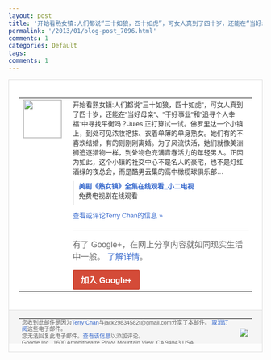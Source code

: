 ```yaml
---
layout: post
title: '开始看熟女镇:人们都说“三十如狼，四十如虎”，可女人真到了四十岁，还能在“当好母亲...'
permalink: '/2013/01/blog-post_7096.html'
comments: 1
categories: Default
tags: 
comments: 1
---
```

<!-- X-Notifications: 1:dd272ed930000000 -->

<div style="border:solid 1px #dfdfdf;color:#686868;font:13px Arial"><div style="background-color:#fff;padding:20px;"><table cellpadding="0" cellspacing="0"><tr><td style="padding-right:15px;vertical-align:top"><a href="https://plus.google.com/_/notifications/emlink?emr=14900066512970582018&amp;emid=CLjBisf5irUCFUlUtAodt3MAAA&amp;path=%2F108643996575278738906&amp;dt=1359372599081&amp;uob=8"><img height="75" src="https://lh3.googleusercontent.com/-KKRGTyJ5Bl0/AAAAAAAAAAI/AAAAAAAAtnY/R4QEWIp3Ur0/s75-c-k-a/photo.jpg" style="border:solid 1px #cccccc;" width="75"/></a></td><td style="width:578px;color:#333;font:13px Arial;vertical-align:top"><div style="padding-bottom:10px">开始看熟女镇:人们都说"三十如狼，四十如<wbr/>虎"，可女人真到了四十岁，还能在"当好母<wbr/>亲"、"干好事业"和"追寻个人幸福"中寻<wbr/>找平衡吗？Jules 正打算试一试。佛罗里达一个小镇上，到处可<wbr/>见浓妆艳抹、衣着单薄的单身熟女。她们有的<wbr/>不喜欢结婚，有的则刚刚离婚。为了风流快活<wbr/>，她们就像美洲狮追逐猎物一样，到处物色充<wbr/>满青春活力的年轻男人。正因为如此，这个小<wbr/>镇的社交中心不是名人的豪宅，也不是灯红酒<wbr/>绿的夜总会，而是酷男云集的高中橄榄球俱乐<wbr/>部…</div><div style="margin-bottom:10px;padding-left:10px; border-left:2px solid #EAEAEA"><span style="margin-right:5px"><a href="http://x2dsj.com/teleplay/us/?Cougar-Town.html" style="color:#3366CC;text-decoration:none"><span style="font-weight:bold">美剧《熟女镇》全集在线观看_小二电视</span></a><div style="padding-bottom:10px">免费电视剧在线观看</div></span></div><a href="https://plus.google.com/_/notifications/emlink?emr=14900066512970582018&amp;emid=CLjBisf5irUCFUlUtAodt3MAAA&amp;path=%2F108643996575278738906%2Fposts%2FaBKcV3e76Wy%3Fgpinv%3DAMIXal_Np2Uivw1Fp5CWLSgSRWtE3kwL_yACoHaEryhAgI67n8jonU-KCmK0AllTLWclIe_slcNcuT5YSylalIl5NqC2lXUmPsgXxjVVmcSTICVE0AMG41w&amp;dt=1359372599081&amp;uob=8" style="color:#3366CC;text-decoration:none">查看或评论Terry Chan的信息 »</a><div style="margin-top:20px;border-top:solid 1px #dfdfdf"><div style="padding:15px 0;color:#686868;font:16px Arial">有了 Google+，在网上分享内容就如同现实生活中一般。 <a href="http://www.google.com/+/learnmore/" style="color:#3366CC;text-decoration:none">了解详情</a>。</div><a href="https://plus.google.com/_/notifications/emlink?emr=14900066512970582018&amp;emid=CLjBisf5irUCFUlUtAodt3MAAA&amp;path=%2F%3Fgpinv%3DAMIXal_Np2Uivw1Fp5CWLSgSRWtE3kwL_yACoHaEryhAgI67n8jonU-KCmK0AllTLWclIe_slcNcuT5YSylalIl5NqC2lXUmPsgXxjVVmcSTICVE0AMG41w&amp;dt=1359372599081&amp;uob=8" style="display:inline-block;padding:7px 15px;background-color:#d44b38; color:#fff;font-size:16px; font-weight:bold;border-radius:2px;-webkit-border-radius:2px; -moz-border-radius:2px;border:solid 1px #c43b28; white-space:nowrap;text-decoration:none">加入 Google+</a></div></td></tr></table></div><div style="border-top:solid 1px #dfdfdf;padding:0 20px; background-color:#f5f5f5"><table cellpadding="0" cellspacing="0" style="height:50px"><tbody><tr><td style="vertical-align:middle;width:100%; color:#636363;font:11px Arial; line-height:120%">您收到此邮件是因为<a href="https://plus.google.com/_/notifications/emlink?emr=14900066512970582018&amp;emid=CLjBisf5irUCFUlUtAodt3MAAA&amp;path=%2F108643996575278738906%3Fgpinv%3DAMIXal_Np2Uivw1Fp5CWLSgSRWtE3kwL_yACoHaEryhAgI67n8jonU-KCmK0AllTLWclIe_slcNcuT5YSylalIl5NqC2lXUmPsgXxjVVmcSTICVE0AMG41w&amp;dt=1359372599081&amp;uob=8" style="color:#3366CC;text-decoration:none">Terry Chan</a>与jack29834582t@gmail.com分享了本邮件。 <a href="https://plus.google.com/_/notifications/emlink?emr=14900066512970582018&amp;emid=CLjBisf5irUCFUlUtAodt3MAAA&amp;path=%2F_%2Fnonplus%2Femailsettings%3Fgpinv%3DAMIXal_Np2Uivw1Fp5CWLSgSRWtE3kwL_yACoHaEryhAgI67n8jonU-KCmK0AllTLWclIe_slcNcuT5YSylalIl5NqC2lXUmPsgXxjVVmcSTICVE0AMG41w%26est%3DADH5u8VWLSojovUyxSGuHqHY6lZbCtAF7-YdnoDOv83T6Y_Hqxqp35SGZm65k68ncqw94f5u0KSzRnQC9pzO4JAm8utCFOfo9c6cNZeKH3IuZEIYxUJ650sB6eZOcX2A0YgaAPln-NYcepCn4xKpJBSFc2EUVSLKgQ&amp;dt=1359372599081&amp;uob=8" style="color:#3366CC;text-decoration:none">取消订阅</a>这些电子邮件。<br/>您无法回复此电子邮件。<a href="https://plus.google.com/_/notifications/emlink?emr=14900066512970582018&amp;emid=CLjBisf5irUCFUlUtAodt3MAAA&amp;path=%2F108643996575278738906%2Fposts%2FaBKcV3e76Wy%3Fgpinv%3DAMIXal_Np2Uivw1Fp5CWLSgSRWtE3kwL_yACoHaEryhAgI67n8jonU-KCmK0AllTLWclIe_slcNcuT5YSylalIl5NqC2lXUmPsgXxjVVmcSTICVE0AMG41w&amp;dt=1359372599081&amp;uob=8" style="color:#3366CC;text-decoration:none">查看该信息</a>以添加评论。<br/>Google Inc., 1600 Amphitheatre Pkwy, Mountain View, CA 94043 USA<br/></td><td><img src="https://ssl.gstatic.com/s2/oz/images/notifications/logo/google-plus-6617a72bb36cc548861652780c9e6ff1.png"/></td></tr></tbody></table></div></div>